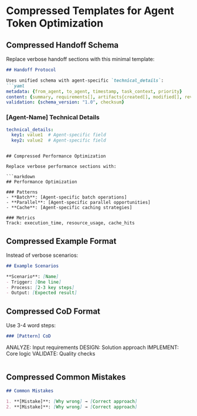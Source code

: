 # Compressed Templates for Agent Token Optimization

## Compressed Handoff Schema

Replace verbose handoff sections with this minimal template:

```markdown
## Handoff Protocol

Uses unified schema with agent-specific `technical_details`:
```yaml
metadata: {from_agent, to_agent, timestamp, task_context, priority}
content: {summary, requirements[], artifacts{created[], modified[], reviewed[]}, technical_details, next_steps[]}
validation: {schema_version: "1.0", checksum}
```

### [Agent-Name] Technical Details
```yaml
technical_details:
  key1: value1  # Agent-specific field
  key2: value2  # Agent-specific field
```
```

## Compressed Performance Optimization

Replace verbose performance sections with:

```markdown
## Performance Optimization

### Patterns
- **Batch**: [Agent-specific batch operations]
- **Parallel**: [Agent-specific parallel opportunities]
- **Cache**: [Agent-specific caching strategies]

### Metrics
Track: execution_time, resource_usage, cache_hits
```

## Compressed Example Format

Instead of verbose scenarios:

```markdown
## Example Scenarios

**Scenario**: [Name]
- Trigger: [One line]
- Process: [2-3 key steps]
- Output: [Expected result]
```

## Compressed CoD Format

Use 3-4 word steps:

```markdown
### [Pattern] CoD
```
ANALYZE: Input requirements
DESIGN: Solution approach
IMPLEMENT: Core logic
VALIDATE: Quality checks
```
```

## Compressed Common Mistakes

```markdown
## Common Mistakes

1. **[Mistake]**: [Why wrong] → [Correct approach]
2. **[Mistake]**: [Why wrong] → [Correct approach]
```
